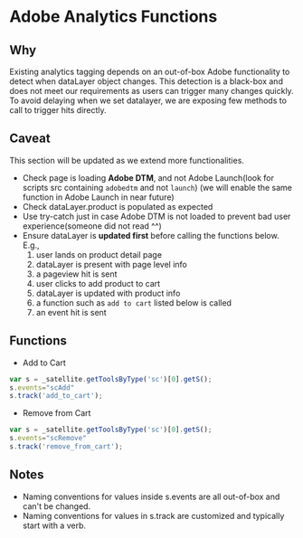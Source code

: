 # Adobe Analytics Functions

## Why
Existing analytics tagging depends on an out-of-box Adobe functionality to detect when dataLayer object changes.
This detection is a black-box and does not meet our requirements as users can trigger many changes quickly. 
To avoid delaying when we set datalayer, we are exposing few methods to call to trigger hits directly.


## Caveat
This section will be updated as we extend more functionalities.

- Check page is loading **Adobe DTM**, and not Adobe Launch(look for scripts src containing `adobedtm` and not `launch`)
  (we will enable the same function in Adobe Launch in near future)
- Check dataLayer.product is populated as expected
- Use try-catch just in case Adobe DTM is not loaded to prevent bad user experience(someone did not read ^^)
- Ensure dataLayer is **updated first** before calling the functions below. 
E.g., 
	1. user lands on product detail page 
	2. dataLayer is present with page level info
	3. a pageview hit is sent  
	4. user clicks to add product to cart
	5. dataLayer is updated with product info
	6. a function such as `add to cart` listed below is called
	7. an event hit is sent 


## Functions
- Add to Cart
```javascript
var s = _satellite.getToolsByType('sc')[0].getS();
s.events="scAdd"
s.track('add_to_cart');
```

- Remove from Cart
```javascript
var s = _satellite.getToolsByType('sc')[0].getS();
s.events="scRemove"
s.track('remove_from_cart');
```


## Notes
- Naming conventions for values inside s.events are all out-of-box and can't be changed. 
- Naming conventions for values in s.track are customized and typically start with a verb. 
